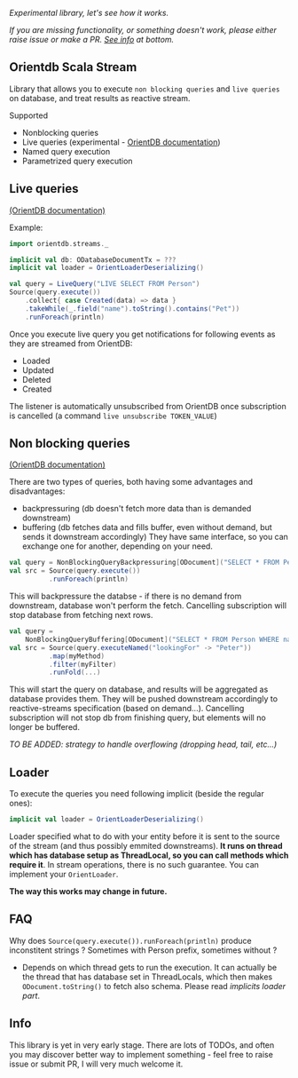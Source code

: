 _Experimental library, let's see how it works._

_If you are missing functionality, or something doesn't work, please either raise issue or make a PR. [See info](#info) at bottom._

## Orientdb Scala Stream

Library that allows you to execute `non blocking queries` and `live queries` on database, and treat results as reactive stream.

Supported
- Nonblocking queries
- Live queries (experimental - [OrientDB documentation](http://orientdb.com/docs/last/Live-Query.html#whats-next))
- Named query execution
- Parametrized query execution

## Live queries
[(OrientDB documentation)](http://orientdb.com/docs/last/Live-Query.html)

Example:
```scala
import orientdb.streams._

implicit val db: ODatabaseDocumentTx = ???
implicit val loader = OrientLoaderDeserializing()

val query = LiveQuery("LIVE SELECT FROM Person")
Source(query.execute())
    .collect{ case Created(data) => data }
    .takeWhile(_.field("name").toString().contains("Pet"))
    .runForeach(println)
```
Once you execute live query you get notifications for following events as they are streamed from OrientDB:
- Loaded
- Updated
- Deleted
- Created

The listener is automatically unsubscribed from OrientDB once subscription is cancelled (a command `live unsubscribe TOKEN_VALUE`)

## Non blocking queries
[(OrientDB documentation)](http://orientdb.com/docs/last/Document-Database.html#non-blocking-query-since-v21)

There are two types of queries, both having some advantages and disadvantages:
- backpressuring (db doesn't fetch more data than is demanded downstream)
- buffering (db fetches data and fills buffer, even without demand, but sends it downstream accordingly)
They have same interface, so you can exchange one for another, depending on your need.

```scala
val query = NonBlockingQueryBackpressuring[ODocument]("SELECT * FROM Person")
val src = Source(query.execute())
          .runForeach(println)
```
This will backpressure the databse - if there is no demand from downstream, database won't perform the fetch. Cancelling subscription will stop database from fetching next rows. 

```scala
val query =
    NonBlockingQueryBuffering[ODocument]("SELECT * FROM Person WHERE name = :lookingFor")
val src = Source(query.executeNamed("lookingFor" -> "Peter"))
          .map(myMethod)
          .filter(myFilter)
          .runFold(...) 
```
This will start the query on database, and results will be aggregated as database provides them. They will be pushed downstream accordingly to reactive-streams specification (based on demand...). Cancelling subscription will not stop db from finishing query, but elements will no longer be buffered.

_TO BE ADDED: strategy to handle overflowing (dropping head, tail, etc...)_

## Loader

To execute the queries you need following implicit (beside the regular ones):
```scala
implicit val loader = OrientLoaderDeserializing()
```
Loader specified what to do with your entity before it is sent to the source of the stream (and thus possibly emmited downstreams). **It runs on thread which has database setup as ThreadLocal, so you can call methods which require it**. In stream operations, there is no such guarantee.
You can implement your `OrientLoader`.

**The way this works may change in future.**

## FAQ
Why does `Source(query.execute()).runForeach(println)` produce inconstitent strings ? Sometimes with Person prefix, sometimes without ?
* Depends on which thread gets to run the execution. It can actually be the thread that has database set in ThreadLocals, which then makes `ODocument.toString()` to fetch also schema. Please read _implicits loader part_.

## Info
This library is yet in very early stage. There are lots of TODOs, and often you may discover better way to implement something - feel free to raise issue or submit PR, I will very much welcome it.
